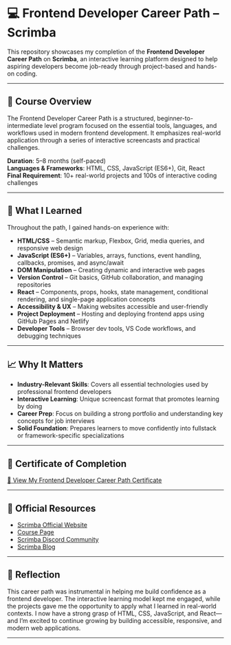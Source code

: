 # **💻 Frontend Developer Career Path – Scrimba**

This repository showcases my completion of the **Frontend Developer Career Path** on **Scrimba**, an interactive learning platform designed to help aspiring developers become job-ready through project-based and hands-on coding.

---

## 🧠 Course Overview

The Frontend Developer Career Path is a structured, beginner-to-intermediate level program focused on the essential tools, languages, and workflows used in modern frontend development. It emphasizes real-world application through a series of interactive screencasts and practical challenges.

**Duration**: 5–8 months (self-paced)  
**Languages & Frameworks**: HTML, CSS, JavaScript (ES6+), Git, React  
**Final Requirement**: 10+ real-world projects and 100s of interactive coding challenges

---

## 🎯 What I Learned

Throughout the path, I gained hands-on experience with:

- **HTML/CSS** – Semantic markup, Flexbox, Grid, media queries, and responsive web design  
- **JavaScript (ES6+)** – Variables, arrays, functions, event handling, callbacks, promises, and async/await  
- **DOM Manipulation** – Creating dynamic and interactive web pages  
- **Version Control** – Git basics, GitHub collaboration, and managing repositories  
- **React** – Components, props, hooks, state management, conditional rendering, and single-page application concepts  
- **Accessibility & UX** – Making websites accessible and user-friendly  
- **Project Deployment** – Hosting and deploying frontend apps using GitHub Pages and Netlify  
- **Developer Tools** – Browser dev tools, VS Code workflows, and debugging techniques

---

## 📈 Why It Matters

- **Industry-Relevant Skills**: Covers all essential technologies used by professional frontend developers  
- **Interactive Learning**: Unique screencast format that promotes learning by doing  
- **Career Prep**: Focus on building a strong portfolio and understanding key concepts for job interviews  
- **Solid Foundation**: Prepares learners to move confidently into fullstack or framework-specific specializations

---

## 📜 Certificate of Completion

[🔗 View My Frontend Developer Career Path Certificate](certificates/the-frontend-developer-career-path/scrimba-frontend-certificate.pdf)

---

## 🔗 Official Resources

- [Scrimba Official Website](https://scrimba.com)  
- [Course Page](https://scrimba.com/learn/frontend)  
- [Scrimba Discord Community](https://scrimba.com/discord)  
- [Scrimba Blog](https://scrimba.com/articles)

---

## 🏁 Reflection

This career path was instrumental in helping me build confidence as a frontend developer. The interactive learning model kept me engaged, while the projects gave me the opportunity to apply what I learned in real-world contexts. I now have a strong grasp of HTML, CSS, JavaScript, and React—and I’m excited to continue growing by building accessible, responsive, and modern web applications.

---